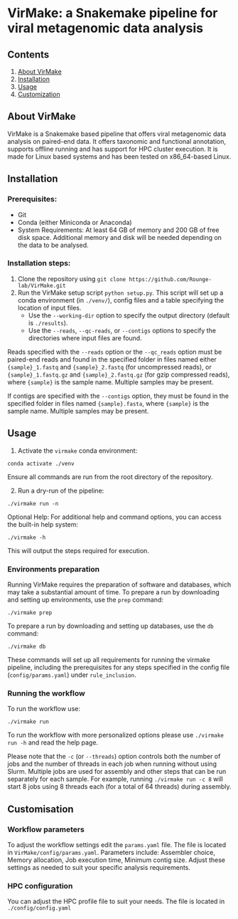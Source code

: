 # VirMake: a Snakemake pipeline for viral metagenomic data analysis

## Contents

1. [About VirMake](#about-virmake)
2. [Installation](#installation)
3. [Usage](#usage)
4. [Customization](#customization)


## About VirMake

VirMake is a Snakemake based pipeline that offers viral metagenomic data analysis on paired-end data. It offers taxonomic and functional annotation, supports offline running and has support for HPC cluster execution. It is made for Linux based systems and has been tested on x86_64-based Linux.


## Installation

### Prerequisites:

* Git
* Conda (either Miniconda or Anaconda)
* System Requirements: At least 64 GB of memory and 200 GB of free disk space. Additional memory and disk will be needed depending on the data to be analysed.


### Installation steps:

1. Clone the repository using `git clone https://github.com/Rounge-lab/VirMake.git`
2. Run the VirMake setup script `python setup.py`.
   This script will set up a conda environment (in `./venv/`), config files and a table specifying the location of input files.
    * Use the `--working-dir` option to specify the output directory (default is `./results`).
    * Use the `--reads`, `--qc-reads`, or `--contigs` options to specify the directories where input files are found.

Reads specified with the `--reads` option or the `--qc_reads` option must be paired-end reads and found in the specified folder in files named either `{sample}_1.fastq` and `{sample}_2.fastq` (for uncompressed reads), or `{sample}_1.fastq.gz` and `{sample}_2.fastq.gz` (for gzip compressed reads), where `{sample}` is the sample name. Multiple samples may be present.

If contigs are specified with the `--contigs` option, they must be found in the specified folder in files named `{sample}.fasta`, where `{sample}` is the sample name. Multiple samples may be present.


## Usage

1. Activate the `virmake` conda environment:

```
conda activate ./venv
```

Ensure all commands are run from the root directory of the repository.

2. Run a dry-run of the pipeline:

```
./virmake run -n
```

Optional Help: For additional help and command options, you can access the built-in help system:

```
./virmake -h
```

This will output the steps required for execution.


### Environments preparation

Running VirMake requires the preparation of software and databases, which may take a substantial amount of time. To prepare a run by downloading and setting up environments, use the `prep` command:

```
./virmake prep
```

To prepare a run by downloading and setting up databases, use the `db` command:

```
./virmake db
```

These commands will set up all requirements for running the virmake pipeline, including the prerequisites for any steps specified in the config file (`config/params.yaml`) under `rule_inclusion`.


### Running the workflow

To run the workflow use:

```
./virmake run
```

To run the workflow with more personalized options please use `./virmake run -h` and read the help page.

Please note that the `-c` (or `--threads`) option controls both the number of jobs and the number of threads in each job when running without using Slurm. Multiple jobs are used for assembly and other steps that can be run separately for each sample. For example, running `./virmake run -c 8` will start 8 jobs using 8 threads each (for a total of 64 threads) during assembly.


## Customisation

### Workflow parameters

To adjust the workflow settings edit the `params.yaml` file. The file is located in `VirMake/config/params.yaml`.
Parameters include: Assembler choice, Memory allocation, Job execution time, Minimum contig size.
Adjust these settings as needed to suit your specific analysis requirements.


### HPC configuration

You can adjust the HPC profile file to suit your needs. The file is located in `./config/config.yaml`
